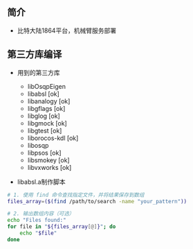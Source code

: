 ## 简介

+ 比特大陆1864平台，机械臂服务部署

## 第三方库编译

+ 用到的第三方库
  + libOsqpEigen
  + libabsl [ok]
  + libanalogy [ok]
  + libgflags [ok]
  + libglog [ok]
  + libgmock [ok]
  + libgtest [ok]
  + liborocos-kdl [ok]
  + libosqp 
  + libpsos [ok]
  + libsmokey [ok]
  + libvxworks [ok]

+ libabsl.a制作脚本
```bash
# 1. 使用 find 命令查找指定文件，并将结果保存到数组
files_array=($(find /path/to/search -name "your_pattern"))

# 2. 输出数组内容（可选）
echo "Files found:"
for file in "${files_array[@]}"; do
    echo "$file"
done
```